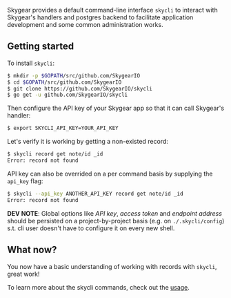 Skygear provides a default command-line interface `skycli` to interact with
Skygear's handlers and postgres backend to facilitate application development
and some common administration works.

## Getting started

To install `skycli`:

```bash
$ mkdir -p $GOPATH/src/github.com/SkygearIO
$ cd $GOPATH/src/github.com/SkygearIO
$ git clone https://github.com/SkygearIO/skycli
$ go get -u github.com/SkygearIO/skycli
```

Then configure the API key of your Skygear app so that it can call Skygear's
handler:

```bash
$ export SKYCLI_API_KEY=YOUR_API_KEY
```

Let's verify it is working by getting a non-existed record:

```bash
$ skycli record get note/id _id
Error: record not found
```

API key can also be overrided on a per command basis by supplying the
`api_key` flag:

```bash
$ skycli --api_key ANOTHER_API_KEY record get note/id _id
Error: record not found
```

**DEV NOTE**: Global options like _API key_, _access token_ and _endpoint
address_ should be persisted on a project-by-project basis (e.g. on
`./.skycli/config`) s.t. cli user doesn't have to configure it on every new
shell.

## What now?

You now have a basic understanding of working with records with `skycli`,
great work!

To learn more about the skycli commands, check out the
[usage](https://github.com/SkygearIO/skycli/tree/master/docs/usage).

